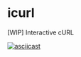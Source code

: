 # icurl
[WIP] Interactive cURL

[![asciicast](https://asciinema.org/a/c2uRnATMvaZ06K0zSoDFkcNYE.svg)](https://asciinema.org/a/c2uRnATMvaZ06K0zSoDFkcNYE)
